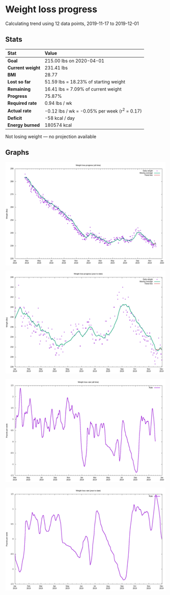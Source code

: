 # Weight loss progress

Calculating trend using 12 data points, 2019-11-17 to 2019-12-01

## Stats

Stat|Value
:-|:-
**Goal**|215.00 lbs on 2020-04-01
**Current weight**|231.41 lbs
**BMI**|28.77
**Lost so far**|51.59 lbs = 18.23% of starting weight
**Remaining**|16.41 lbs =  7.09% of current  weight
**Progress**|75.87%
**Required rate**|0.94 lbs / wk
**Actual rate**|-0.12 lbs / wk = -0.05% per week  (r<sup>2</sup> = 0.17)
**Deficit**|-58 kcal / day
**Energy burned**|180574 kcal

Not losing weight &mdash; no projection available

## Graphs

![](weight-graph-alltime.png)

![](weight-graph-ytd.png)

![](rate-graph-alltime.png)

![](rate-graph-ytd.png)
